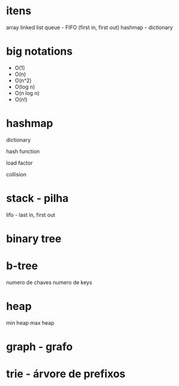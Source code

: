 # itens

array
linked list
queue - FIFO (first in, first out)
hashmap - dictionary

# big notations

- O(1)
- O(n)
- O(n^2)
- O(log n)
- O(n log n)
- O(n!)

# hashmap

dictionary

hash function

load factor

collision

# stack - pilha

lifo - last in, first out

# binary tree

# b-tree

numero de chaves
numero de keys

# heap

min heap
max heap

# graph - grafo

# trie - árvore de prefixos
